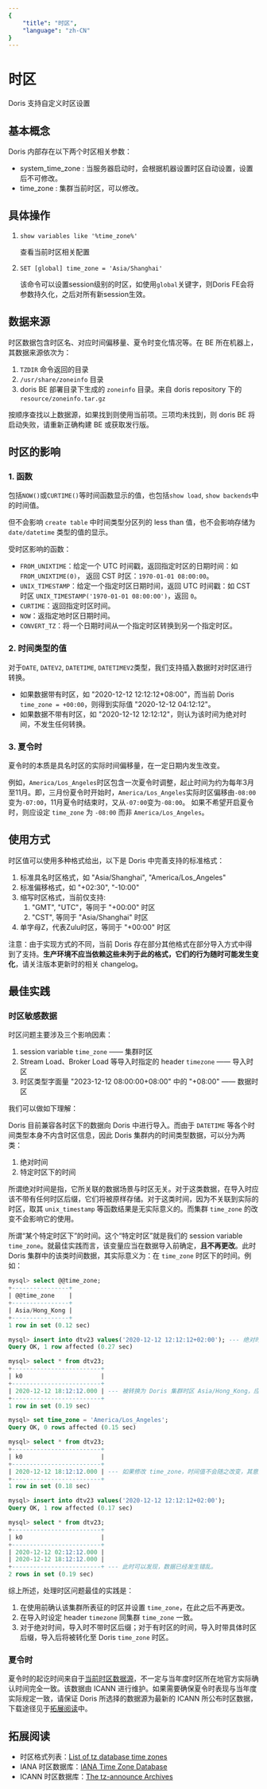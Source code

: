```yaml
---
{
    "title": "时区",
    "language": "zh-CN"
}
---
```


<!-- 
Licensed to the Apache Software Foundation (ASF) under one
or more contributor license agreements.  See the NOTICE file
distributed with this work for additional information
regarding copyright ownership.  The ASF licenses this file
to you under the Apache License, Version 2.0 (the
"License"); you may not use this file except in compliance
with the License.  You may obtain a copy of the License at

  http://www.apache.org/licenses/LICENSE-2.0

Unless required by applicable law or agreed to in writing,
software distributed under the License is distributed on an
"AS IS" BASIS, WITHOUT WARRANTIES OR CONDITIONS OF ANY
KIND, either express or implied.  See the License for the
specific language governing permissions and limitations
under the License.
-->

# 时区

Doris 支持自定义时区设置

## 基本概念

Doris 内部存在以下两个时区相关参数：

- system_time_zone : 当服务器启动时，会根据机器设置时区自动设置，设置后不可修改。
- time_zone : 集群当前时区，可以修改。

## 具体操作

1. `show variables like '%time_zone%'`

   查看当前时区相关配置

2. `SET [global] time_zone = 'Asia/Shanghai'`

   该命令可以设置session级别的时区，如使用`global`关键字，则Doris FE会将参数持久化，之后对所有新session生效。

## 数据来源

时区数据包含时区名、对应时间偏移量、夏令时变化情况等。在 BE 所在机器上，其数据来源依次为：

1. `TZDIR` 命令返回的目录
2. `/usr/share/zoneinfo` 目录
3. doris BE 部署目录下生成的 `zoneinfo` 目录。来自 doris repository 下的 `resource/zoneinfo.tar.gz`

按顺序查找以上数据源，如果找到则使用当前项。三项均未找到，则 doris BE 将启动失败，请重新正确构建 BE 或获取发行版。

## 时区的影响

### 1. 函数

包括`NOW()`或`CURTIME()`等时间函数显示的值，也包括`show load`, `show backends`中的时间值。

但不会影响 `create table` 中时间类型分区列的 less than 值，也不会影响存储为 `date/datetime` 类型的值的显示。

受时区影响的函数：

- `FROM_UNIXTIME`：给定一个 UTC 时间戳，返回指定时区的日期时间：如 `FROM_UNIXTIME(0)`， 返回 CST 时区：`1970-01-01 08:00:00`。
- `UNIX_TIMESTAMP`：给定一个指定时区日期时间，返回 UTC 时间戳：如 CST 时区 `UNIX_TIMESTAMP('1970-01-01 08:00:00')`，返回 `0`。
- `CURTIME`：返回指定时区时间。
- `NOW`：返指定地时区日期时间。
- `CONVERT_TZ`：将一个日期时间从一个指定时区转换到另一个指定时区。

### 2. 时间类型的值

对于`DATE`, `DATEV2`, `DATETIME`, `DATETIMEV2`类型，我们支持插入数据时对时区进行转换。

- 如果数据带有时区，如 "2020-12-12 12:12:12+08:00"，而当前 Doris `time_zone = +00:00`，则得到实际值 "2020-12-12 04:12:12"。
- 如果数据不带有时区，如 "2020-12-12 12:12:12"，则认为该时间为绝对时间，不发生任何转换。

### 3. 夏令时

夏令时的本质是具名时区的实际时间偏移量，在一定日期内发生改变。

例如，`America/Los_Angeles`时区包含一次夏令时调整，起止时间为约为每年3月至11月。即，三月份夏令时开始时，`America/Los_Angeles`实际时区偏移由`-08:00`变为`-07:00`，11月夏令时结束时，又从`-07:00`变为`-08:00`。
如果不希望开启夏令时，则应设定 `time_zone` 为 `-08:00` 而非 `America/Los_Angeles`。

## 使用方式

时区值可以使用多种格式给出，以下是 Doris 中完善支持的标准格式：

1. 标准具名时区格式，如 "Asia/Shanghai", "America/Los_Angeles"
2. 标准偏移格式，如 "+02:30", "-10:00"
3. 缩写时区格式，当前仅支持:
   1. "GMT", "UTC"，等同于 "+00:00" 时区
   2. "CST", 等同于 "Asia/Shanghai" 时区
4. 单字母Z，代表Zulu时区，等同于 "+00:00" 时区

注意：由于实现方式的不同，当前 Doris 存在部分其他格式在部分导入方式中得到了支持。**生产环境不应当依赖这些未列于此的格式，它们的行为随时可能发生变化**，请关注版本更新时的相关 changelog。

## 最佳实践

### 时区敏感数据

时区问题主要涉及三个影响因素：

1. session variable `time_zone` —— 集群时区
2. Stream Load、Broker Load 等导入时指定的 header `timezone` —— 导入时区
3. 时区类型字面量 "2023-12-12 08:00:00+08:00" 中的 "+08:00" —— 数据时区

我们可以做如下理解：

Doris 目前兼容各时区下的数据向 Doris 中进行导入。而由于 `DATETIME` 等各个时间类型本身不内含时区信息，因此 Doris 集群内的时间类型数据，可以分为两类：

1. 绝对时间
2. 特定时区下的时间

所谓绝对时间是指，它所关联的数据场景与时区无关。对于这类数据，在导入时应该不带有任何时区后缀，它们将被原样存储。对于这类时间，因为不关联到实际的时区，取其 `unix_timestamp` 等函数结果是无实际意义的。而集群 `time_zone` 的改变不会影响它的使用。

所谓“某个特定时区下”的时间。这个“特定时区”就是我们的 session variable `time_zone`。就最佳实践而言，该变量应当在数据导入前确定，**且不再更改**。此时 Doris 集群中的该类时间数据，其实际意义为：在 `time_zone` 时区下的时间。例如：

```sql
mysql> select @@time_zone;
+----------------+
| @@time_zone    |
+----------------+
| Asia/Hong_Kong |
+----------------+
1 row in set (0.12 sec)

mysql> insert into dtv23 values('2020-12-12 12:12:12+02:00'); --- 绝对时区为+02:00
Query OK, 1 row affected (0.27 sec)

mysql> select * from dtv23;
+-------------------------+
| k0                      |
+-------------------------+
| 2020-12-12 18:12:12.000 | --- 被转换为 Doris 集群时区 Asia/Hong_Kong，应当保持此语义。
+-------------------------+
1 row in set (0.19 sec)

mysql> set time_zone = 'America/Los_Angeles';
Query OK, 0 rows affected (0.15 sec)

mysql> select * from dtv23;
+-------------------------+
| k0                      |
+-------------------------+
| 2020-12-12 18:12:12.000 | --- 如果修改 time_zone，时间值不会随之改变，其意义发生紊乱。
+-------------------------+
1 row in set (0.18 sec)

mysql> insert into dtv23 values('2020-12-12 12:12:12+02:00');
Query OK, 1 row affected (0.17 sec)

mysql> select * from dtv23;
+-------------------------+
| k0                      |
+-------------------------+
| 2020-12-12 02:12:12.000 |
| 2020-12-12 18:12:12.000 |
+-------------------------+ --- 此时可以发现，数据已经发生错乱。
2 rows in set (0.19 sec)
```

综上所述，处理时区问题最佳的实践是：

1. 在使用前确认该集群所表征的时区并设置 `time_zone`，在此之后不再更改。
2. 在导入时设定 header `timezone` 同集群 `time_zone` 一致。
3. 对于绝对时间，导入时不带时区后缀；对于有时区的时间，导入时带具体时区后缀，导入后将被转化至 Doris `time_zone` 时区。

### 夏令时

夏令时的起讫时间来自于[当前时区数据源](#数据来源)，不一定与当年度时区所在地官方实际确认时间完全一致。该数据由 ICANN 进行维护。如果需要确保夏令时表现与当年度实际规定一致，请保证 Doris 所选择的数据源为最新的 ICANN 所公布时区数据，下载途径见于[拓展阅读](#拓展阅读)中。

## 拓展阅读

- 时区格式列表：[List of tz database time zones](https://en.wikipedia.org/wiki/List_of_tz_database_time_zones)
- IANA 时区数据库：[IANA Time Zone Database](https://www.iana.org/time-zones)
- ICANN 时区数据库：[The tz-announce Archives](https://mm.icann.org/pipermail/tz-announce/)
